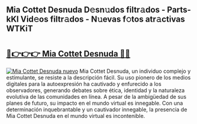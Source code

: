 ## Mia Cottet Desnuda D𝚎sn𝚞dos filtr𝚊dos - Parts-kKl Vid𝚎os filtr𝚊dos - N𝚞evas f𝚘tos atr𝚊ctivas WTKiT

# <h2><a href="http://mb48xs.tromn.icu/?c=Mia+Cottet+Desnuda">🔗👉👉👉 Mia Cottet Desnuda 🔗🔗</a></h2>

[![Mia Cottet Desnuda nuevo](https://i.imgur.com/pEAQMta.gif)](http://mb48xs.tromn.icu/?c=Mia+Cottet+Desnuda)
Mia Cottet Desnuda, un individuo complejo y estimulante, se resiste a la descripción fácil. Su uso pionero de los medios digitales para la autoexpresión ha cautivado y enfurecido a los observadores, generando debates sobre ética, identidad y la naturaleza evolutiva de las comunidades en línea. A pesar de la ambigüedad de sus planes de futuro, su impacto en el mundo virtual es innegable. Con una determinación inquebrantable y un cautivador innegable, la presencia de Mia Cottet Desnuda en el mundo virtual es incontenible.
